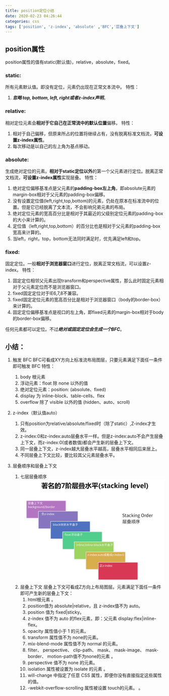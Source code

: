 ```yaml
---
title: position定位小结
date: 2020-02-23 04:26:44
categories: css
tags: ['position', 'z-index', 'absolute' ,'BFC','层叠上下文']
---
```


## position属性
position属性的值有static(默认值)，relative，absolute，fixed。

### static:
所有元素默认值。即没有定位，元素仍出现在正常文本流中。
特性：
1. ***忽略 top, bottom, left, right或者z-index声明***。

### relative:
相对定位元素会**相对于它自己在正常流中的默认位置**偏移。
特性：
1. 相对于自己偏移，但原来所占的位置将继续占有，没有脱离标准文档流，**可设置z-index属性**。
2. 每次移动是以自己的左上角为基点移动。

### absolute: 
生成绝对定位的元素。**相对于static定位以外**的第一个父元素进行定位。脱离正常文档流，**可设置z-index属性**实现层叠。
特性：
1. 绝对定位偏移基准点是父元素的**padding-box左上角**，即absolute元素的margin-box相对于父元素的padding-box偏移。
2. 没有设置定位值(left,right,top,bottom)的元素，仍处在原本在标准流中的位置。但是它已经脱离了文本流，不会影响兄弟元素的布局。
3. 绝对定位元素的宽高百分比是相对于其最近的父级别定位元素的padding-box的大小来计算的。
4. 定位值（left,right,top,bottom）的百分比也是相对于父元素的padding-box宽高来计算的。
5. 当left，right，top，bottom无法同时满足时，优先满足left和top。

### fixed:    
固定定位。一般**相对于浏览器窗口**进行定位，脱离正常文档流，可以设置z-index。
特性：
1. 固定定位相邻父元素出现transform和perspective属性，那么此时固定元素相对于父元素定位而不是浏览器窗口。
2. fixed固定定位对于IE6,7,8不兼容。
3. fixed固定定位元素的宽高百分比是相对于浏览器窗口（body的border-box）来计算的。
4. 固定定位偏移基准点是视口的左上角，即fixed元素的margin-box相对于body的border-box偏移。

任何元素都可以定位。不过***绝对或固定定位会生成一个BFC***。

## 小结：
1. 触发 BFC
BFC可看成XY方向上标准流布局图层，只要元素满足下面任一条件即可触发 BFC 特性：
    1. body 根元素
    2. 浮动元素：float 除 none 以外的值
    3. 绝对定位元素：position: (absolute、fixed)
    4. display 为 inline-block、table-cells、flex
    5. overflow 除了 visible 以外的值 (hidden、auto、scroll)

2. z-index（默认值auto）
    1. 只有position为relative/absolute/fixed时（除了static）,Z-index才生效。
    2. z-index:0和z-index:auto层叠水平一样。但是z-index:auto不会产生层叠上下文，而z-index:0(或者数值)都会产生新的层叠上下文。
    3. 同一层叠上下文，z-index越大层叠水平越高，层叠水平相同后来居上。
    4. 不同层叠上下文比较，要比较其父元素层叠水平。

3. 层叠顺序和层叠上下文
    1. 七层层叠顺序
    ![七层层叠顺序](/images/123.png)
    2. 层叠上下文
    层叠上下文可看成Z方向上布局图层。元素满足下面任一条件即可产生新的层叠上下文：
        1. html根元素 。
        1. position值为 absolute|relative，且 z-index值不为 auto。
        1. position 值为 fixed|sticky。
        1. z-index 值不为 auto 的flex元素，即：父元素 display:flex|inline-flex。
        1. opacity 属性值小于 1 的元素。
        1. transform 属性值不为 none的元素。
        1. mix-blend-mode 属性值不为 normal 的元素。
        1. filter、 perspective、 clip-path、 mask、 mask-image、 mask-border、 motion-path值不为none的元素 。
        1. perspective 值不为 none 的元素。
        1. isolation 属性被设置为 isolate 的元素 。
        1. will-change 中指定了任意 CSS 属性，即便你没有直接指定这些属性的值。
        1. -webkit-overflow-scrolling 属性被设置 touch的元素。
。
